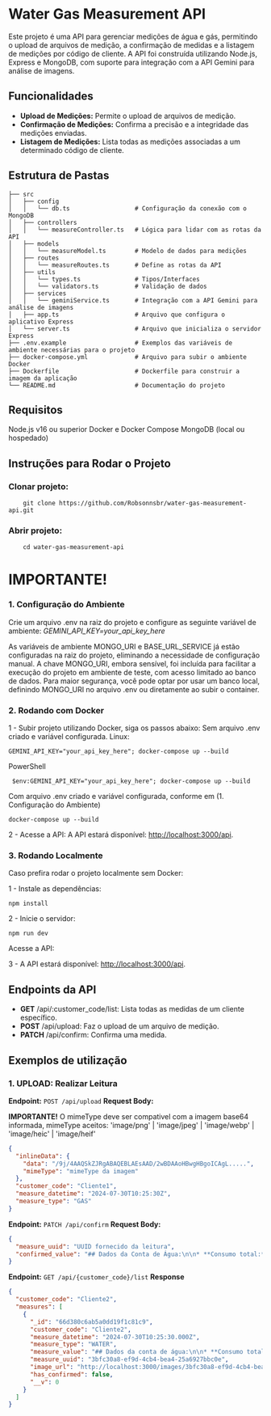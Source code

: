 # Water Gas Measurement API

Este projeto é uma API para gerenciar medições de água e gás, permitindo o upload de arquivos de
medição, a confirmação de medidas e a listagem de medições por código de cliente. A API foi construída
utilizando Node.js, Express e MongoDB, com suporte para integração com a API Gemini para análise de imagens.

## Funcionalidades

- **Upload de Medições:** Permite o upload de arquivos de medição.
- **Confirmação de Medições:** Confirma a precisão e a integridade das medições enviadas.
- **Listagem de Medições:** Lista todas as medições associadas a um determinado código de cliente.

## Estrutura de Pastas

```plaintext
├── src
│   ├── config
│   │   └── db.ts                  # Configuração da conexão com o MongoDB
│   ├── controllers
│   │   └── measureController.ts   # Lógica para lidar com as rotas da API
│   ├── models
│   │   └── measureModel.ts        # Modelo de dados para medições
│   ├── routes
│   │   └── measureRoutes.ts       # Define as rotas da API
│   ├── utils
│   │   └── types.ts               # Tipos/Interfaces
│   │   └── validators.ts          # Validação de dados
│   ├── services
│   │   └── geminiService.ts       # Integração com a API Gemini para análise de imagens
│   ├── app.ts                     # Arquivo que configura o aplicativo Express
│   └── server.ts                  # Arquivo que inicializa o servidor Express
├── .env.example                   # Exemplos das variáveis de ambiente necessárias para o projeto
├── docker-compose.yml             # Arquivo para subir o ambiente Docker
├── Dockerfile                     # Dockerfile para construir a imagem da aplicação
└── README.md                      # Documentação do projeto
```

## Requisitos

Node.js v16 ou superior
Docker e Docker Compose
MongoDB (local ou hospedado)

## Instruções para Rodar o Projeto

### Clonar projeto:

```
    git clone https://github.com/Robsonnsbr/water-gas-measurement-api.git
```

### Abrir projeto:

```
    cd water-gas-measurement-api
```

# IMPORTANTE!

### 1. Configuração do Ambiente

Crie um arquivo .env na raiz do projeto e configure as seguinte variável de ambiente: _GEMINI_API_KEY=your_api_key_here_

As variáveis de ambiente MONGO_URI e BASE_URL_SERVICE já estão configuradas na raiz do projeto, eliminando a necessidade de configuração manual.
A chave MONGO_URI, embora sensível, foi incluída para facilitar a execução do projeto em ambiente de teste, com acesso limitado ao banco de dados.
Para maior segurança, você pode optar por usar um banco local, definindo MONGO_URI no arquivo .env ou diretamente ao subir o container.

### 2. Rodando com Docker

1 - Subir projeto utilizando Docker, siga os passos abaixo:
Sem arquivo .env criado e variável configurada.
Linux:

```
GEMINI_API_KEY="your_api_key_here"; docker-compose up --build
```

PowerShell

```
 $env:GEMINI_API_KEY="your_api_key_here"; docker-compose up --build
```

Com arquivo .env criado e variável configurada, conforme em (1. Configuração do Ambiente)

```
docker-compose up --build
```

2 - Acesse a API:
A API estará disponível: [http://localhost:3000/api](http://localhost:3000/api).

### 3. Rodando Localmente

Caso prefira rodar o projeto localmente sem Docker:

1 - Instale as dependências:

```
npm install
```

2 - Inicie o servidor:

```
npm run dev
```

Acesse a API:

3 - A API estará disponível: [http://localhost:3000/api](http://localhost:3000/api).

## Endpoints da API

- **GET** /api/:customer_code/list: Lista todas as medidas de um cliente específico.
- **POST** /api/upload: Faz o upload de um arquivo de medição.
- **PATCH** /api/confirm: Confirma uma medida.

## Exemplos de utilização

### 1. UPLOAD: Realizar Leitura

**Endpoint:** `POST /api/upload`
**Request Body:**

**IMPORTANTE!** O mimeType deve ser compativel com a imagem base64 informada, mimeType aceitos:
   'image/png' | 'image/jpeg' | 'image/webp' | 'image/heic' | 'image/heif'

```json
{
  "inlineData": {
    "data": "/9j/4AAQSkZJRgABAQEBLAEsAAD/2wBDAAoHBwgHBgoICAgL.....",
    "mimeType": "mimeType da imagem"
  },
  "customer_code": "Cliente1",
  "measure_datetime": "2024-07-30T10:25:30Z",
  "measure_type": "GAS"
}
```

**Endpoint:** `PATCH /api/confirm`
**Request Body:**

```json
{
  "measure_uuid": "UUID fornecido da leitura",
  "confirmed_value": "## Dados da Conta de Água:\n\n* **Consumo total:** 20 m³ (informado como \"CONSUMO\" na seção \"HISTÓRICO DAS LEITURAS\")\n* **Valor total:** 105,53\n* **Data de vencimento:** 10/10/2019\n* **Código do cliente:** 99999-9 (informado como \"MATRÍCULA\") \n"
}
```

**Endpoint:** `GET /api/{customer_code}/list`
**Response**

```json
{
  "customer_code": "Cliente2",
  "measures": [
    {
      "_id": "66d380c6ab5a0dd19f1c81c9",
      "customer_code": "Cliente2",
      "measure_datetime": "2024-07-30T10:25:30.000Z",
      "measure_type": "WATER",
      "measure_value": "## Dados da conta de água:\n\n* **Consumo total:** 20 m³ \n* **Valor total:** 105,53\n* **Data de vencimento:** 10/10/2019\n* **Código do cliente:** 99999-9 \n",
      "measure_uuid": "3bfc30a8-ef9d-4cb4-bea4-25a6927bbc0e",
      "image_url": "http://localhost:3000/images/3bfc30a8-ef9d-4cb4-bea4-25a6927bbc0e",
      "has_confirmed": false,
      "__v": 0
    }
  ]
}
```
